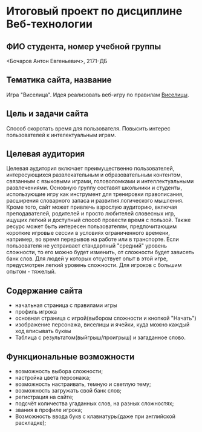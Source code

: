 # Итоговый проект по дисциплине Веб-технологии

## ФИО студента, номер учебной группы

<Бочаров Антон Евгеньевич>, 2171-ДБ

## Тематика сайта, название

Игра "Виселица". Идея реализовать веб-игру по правилам [Виселицы](https://ru.wikipedia.org/wiki/%D0%92%D0%B8%D1%81%D0%B5%D0%BB%D0%B8%D1%86%D0%B0_(%D0%B8%D0%B3%D1%80%D0%B0)).

## Цель и задачи сайта

Способ скоротать время для пользователя. Повысить интерес пользователей к интелектуальным играм.

## Целевая аудитория

Целевая аудитория включает преимущественно пользователей, интересующихся развлекательным и образовательным контентом, связанным с языковыми играми, головоломками и интеллектуальными развлечениями. Основную группу составят школьники и студенты, использующие игру как инструмент для тренировки правописания, расширения словарного запаса и развития логического мышления. Кроме того, сайт может привлечь взрослую аудиторию, включая преподавателей, родителей и просто любителей словесных игр, ищущих легкий и доступный способ провести время с пользой. Также ресурс может быть интересен пользователям, предпочитающим короткие игровые сессии в условиях ограниченного времени, например, во время перерывов на работе или в транспорте. Если пользователя не устраивает стандартный "средний" уровень сложности, то его можно будет изменить, от сложности будет зависеть банк слов. Для людей у которых отсуствует опыт в этой игре, предусмотрен легкий уровень сложности. Для игроков с большим опытом - тяжелый. 

## Содержание сайта

* начальная страница с правилами игры
* профиль игрока
* основная страница с игрой(выбором сложности и кнопкой "Начать")
* изображение персонажа, виселицы и ячейки, куда можно каждый ход вписывать буквы
* Таблица с результатом(выйгрыш/проигрыш) и загаданное слово.

## Функциональные возможности

* возможность выбора сложности;
* настройка цвета персонажа;
* возможность настраивать, темную и светлую тему;
* возможность загружать свой банк слов;
* регистрация на сайте;
* подсчёт количества угаданных слов, на разных сложностях;
* звания в профиле игрока;
* Возможность ввода букв с клавиатуры(даже при английской раскладке);
